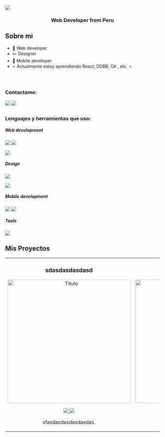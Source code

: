 <img src="https://i.imgur.com/AjjWBe2.png">

<h3 align="center">Web Developer from Peru</h3>






## Sobre mi

- 🎥 Web developer
- ✏️ Designer
- 📲 Mobile developer
- ⭐ Actualmente estoy aprendiendo React, DDBB, Git , etc. ⭐ 
<br>

##

<h3 align="left">Contactame:</h3>
<p align="left">
<a href="mailto:lauraluque1215@hotmail.com" target="blank"><img src="https://img.shields.io/badge/Gmail-D14836?style=for-the-badge&logo=gmail&logoColor=white"/></a>
  <a href="https://www.linkedin.com/in/laura-luque15/" target="blank"><img src="https://img.shields.io/badge/LinkedIn-0077B5?style=for-the-badge&logo=linkedin&logoColor=white"/></a>
</p>

##

<h3 align="left">Lenguajes y herramientas que uso:</h3>

  
<h5>Web development</h5>
<p align="start">
  <img src="https://img.shields.io/badge/firebase-a08021?style=for-the-badge&logo=firebase&logoColor=ffcd34" />
  <img src="https://img.shields.io/badge/mysql-4479A1.svg?style=for-the-badge&logo=mysql&logoColor=white" />
</p>
<img src="https://skillicons.dev/icons?i=wordpress,html,css,javascript,typescript,php,python,java,react,bootstrap&perline=5&theme=dark" />


<h5>Design</h5>
<p align="start">
  <img src="https://img.shields.io/badge/Canva-%2300C4CC.svg?style=for-the-badge&logo=Canva&logoColor=white" />
</p>
<img src="https://skillicons.dev/icons?i=photoshop,illustrator,figma&theme=dark" />

<h5>Mobile development</h5>
<p>
<img src="https://img.shields.io/badge/Android-3DDC84?style=for-the-badge&logo=android&logoColor=white" />
  <img src="https://img.shields.io/badge/Xamarin-3498DB?style=for-the-badge&logo=xamarin&logoColor=white" />
</p>

<h5>Tools</h5>
<img src="https://skillicons.dev/icons?i=notion,git,eclipse,androidstudio,visualstudio,vscode,npm,vite&theme=dark" />

##




## Mis Proyectos
<table style="width:100%;">
  <tr>
    <td style="width:33.33%; text-align:center;">
      <h3>sdasdasdasdasd</h3>
      <div>
        <a href="link video" target="_blank"><img src="imagen" width="400" alt="Titulo"></a>
        <p>
          <a href="Link github" target="_blank">
            <img src="https://img.shields.io/badge/C%C3%93DIGO-cfaae0?style=for-the-badge&color=ffffff&logo=github&logoColor=black" >
          </a>
          <a href="link youtube" target="_blank" >
            <img src="https://img.shields.io/badge/-Youtube-green?style=for-the-badge&color=ffffff">
          </a>
        </p>
        <p>sfasdasdasdasdasdas.</p>
      </div>
    </td>

  <td style="width:33.33%; text-align:center;">
      <h3>sdasdasdasdasd</h3>
      <div>
        <a href="link video" target="_blank"><img src="imagen" width="400" alt="Titulo"></a>
        <p>
          <a href="Link github" target="_blank">
            <img src="https://img.shields.io/badge/C%C3%93DIGO-cfaae0?style=for-the-badge&color=ffffff&logo=github&logoColor=black" >
          </a>
          <a href="link youtube" target="_blank" >
            <img src="https://img.shields.io/badge/-Youtube-green?style=for-the-badge&color=ffffff">
          </a>
        </p>
        <p>sfasdasdasdasdasdas.</p>
      </div>
    </td>

 <td style="width:33.33%; text-align:center;">
      <h3>sdasdasdasdasd</h3>
      <div>
        <a href="link video" target="_blank"><img src="imagen" width="400" alt="Titulo"></a>
        <p>
          <a href="Link github" target="_blank">
            <img src="https://img.shields.io/badge/C%C3%93DIGO-cfaae0?style=for-the-badge&color=ffffff&logo=github&logoColor=black" >
          </a>
          <a href="link youtube" target="_blank" >
            <img src="https://img.shields.io/badge/-Youtube-green?style=for-the-badge&color=ffffff">
          </a>
        </p>
        <p>sfasdasdasdasdasdas.</p>
      </div>
    </td>
  </tr>
</table>
                                                                               
</div>
<br>
